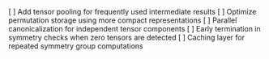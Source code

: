 [ ] Add tensor pooling for frequently used intermediate results
[ ] Optimize permutation storage using more compact representations
[ ] Parallel canonicalization for independent tensor components
[ ] Early termination in symmetry checks when zero tensors are detected
[ ] Caching layer for repeated symmetry group computations